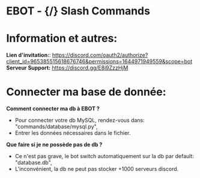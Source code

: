 # EBOT - {/} Slash Commands

# Information et autres:

__Lien d'invitation:__: https://discord.com/oauth2/authorize?client_id=965385515618676746&permissions=1644971949559&scope=bot
__Serveur Support:__ https://discord.gg/E8j9ZzzHjM

# Connecter ma base de donnée:

__Comment connecter ma db à EBOT ?__
 - Pour connecter votre db MySQL, rendez-vous dans: "commands/database/mysql.py",
 - Entrer les données nécessaires dans le fichier.
 
 __Que faire si je ne possède pas de db ?__
 - Ce n'est pas grave, le bot switch automatiquement sur la db par default: "database.db",
 - L'inconvénient, la db ne peut pas stocker +1000 serveurs discord.
